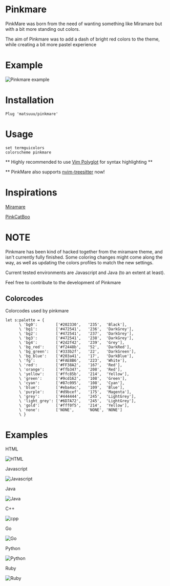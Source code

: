 # Pinkmare

PinkMare was born from the need of wanting something like Miramare but with a bit more standing out colors.

The aim of Pinkmare was to add a dash of bright red colors to the theme, while creating a bit more pastel experience

# Example

![Pinkmare example](images/pinkmare.png)

# Installation

```vim
Plug 'matsuuu/pinkmare'
```

# Usage

```vim
set termguicolors
colorscheme pinkmare
```

** Highly recommended to use [Vim Polyglot](https://github.com/sheerun/vim-polyglot) for syntax highlighting **

** PinkMare also supports [nvim-treesitter](https://github.com/nvim-treesitter/nvim-treesitter) now!

# Inspirations

[Miramare](https://github.com/franbach/miramare)

[PinkCatBoo](https://github.com/ftsamoyed/PinkCatBoo)

# NOTE

Pinkmare has been kind of hacked together from the miramare theme, and isn't currently fully finished.
Some coloring changes might come along the way, as well as updating the colors profiles to match the new settings.

Current tested environments are Javascript and Java (to an extent at least).

Feel free to contribute to the development of Pinkmare

## Colorcodes

Colorcodes used by pinkmare

```vim
let s:palette = {
      \ 'bg0':        ['#202330',   '235',  'Black'],
      \ 'bg1':        ['#472541',   '236',  'DarkGrey'],
      \ 'bg2':        ['#472541',   '237',  'DarkGrey'],
      \ 'bg3':        ['#472541',   '238',  'DarkGrey'],
      \ 'bg4':        ['#2d2f42',   '239',  'Grey'],
      \ 'bg_red':     ['#f2448b',   '52',   'DarkRed'],
      \ 'bg_green':   ['#333b2f',   '22',   'DarkGreen'],
      \ 'bg_blue':    ['#203a41',   '17',   'DarkBlue'],
      \ 'fg':         ['#FAE8B6',   '223',  'White'],
      \ 'red':        ['#FF38A2',   '167',  'Red'],
      \ 'orange':     ['#ffb347',   '208',  'Red'],
      \ 'yellow':     ['#ffc85b',   '214',  'Yellow'],
      \ 'green':      ['#9cd162',   '108',  'Green'],
      \ 'cyan':       ['#87c095',   '108',  'Cyan'],
      \ 'blue':       ['#eba4ac',   '109',  'Blue'],
      \ 'purple':     ['#d9bcef',   '175',  'Magenta'],
      \ 'grey':       ['#444444',   '245',  'LightGrey'],
      \ 'light_grey': ['#6D7A72',   '245',  'LightGrey'],
      \ 'gold':       ['#fff0f5',   '214',  'Yellow'],
      \ 'none':       ['NONE',      'NONE', 'NONE']
      \ }
```


# Examples

HTML

![HTML](images/html.png)

Javascript

![Javascript](images/js.png)

Java

![Java](images/java.png)

C++

![cpp](images/cpp.png)

Go

![Go](images/go.png)

Python

![Python](images/py.png)

Ruby

![Ruby](images/ruby.png)
